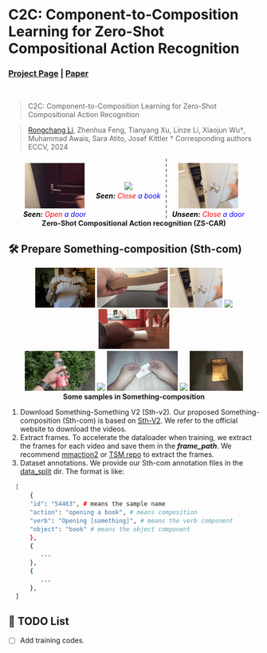 # C2C: Component-to-Composition Learning for Zero-Shot Compositional Action Recognition
### [Project Page](xxx) | [Paper](xxx)
<br/>

> C2C: Component-to-Composition Learning for Zero-Shot Compositional Action Recognition

> [Rongchang Li](https://rongchangli.github.io/), Zhenhua Feng, Tianyang Xu, Linze Li, Xiaojun Wu†, Muhammad Awais, Sara Atito, Josef Kittler
> † Corresponding authors                    
> ECCV, 2024
                                                                 
[//]: # (&#40;For displaying sample GIFs&#41;)
<div align="center" style="display: flex; justify-content: center; align-items: center;">
  <div style="margin: 10px;margin-bottom: 1px">
    <img src="samples/open_door.gif" width="120" />
    <br />
    <i>
      <span style="color: black"><strong>Seen:</strong></span> 
      <span style="color: red;">Open</span> 
      <span style="color: blue;">a door</span>
    </i>
  </div>
  <div style="margin: 10px;margin-bottom: 1px">
    <img src="samples/close_book.gif" width="120" />
    <br />
    <i>
      <span style="color: black"><strong>Seen:</strong></span> 
      <span style="color: red;">Close</span> 
      <span style="color: blue;">a book</span>
    </i>
  </div>
  <div style="height: 120px; width: 1px; border-left: 2px dashed gray; margin: 0 0px;"></div>

  <div style="margin: 10px;margin-bottom: 1px">
    <img src="samples/close_door.gif" width="120" />
    <br />
    <i>
      <span style="color: black"><strong>Unseen:</strong></span> 
      <span style="color: red;">Close</span> 
      <span style="color: blue;">a door</span>
    </i>
  </div>
</div>
<div align="center",style="margin-bottom: 1px;margin-top: 1px;">
  <strong>Zero-Shot Compositional Action recognition (ZS-CAR)</strong>
</div>



## 🛠️ Prepare Something-composition (Sth-com)
<p align="middle" style="margin-bottom: 0.5px;">
  <img src="samples/bend_spoon.gif" height="80" /> 
  <img src="samples/bend_book.gif" height="80" /> 
  <img src="samples/close_door.gif" height="80" /> 
  <img src="samples/close_book.gif" height="80" />
  <img src="samples/twist_obj.gif" height="80" /> 
</p>
<p align="middle" style="margin-bottom: 0.5px;margin-top: 0.5px;">
  <img src="samples/squeeze_bottle.gif" height="80" />
  <img src="samples/squeeze_pillow.gif" height="80" /> 
  <img src="samples/tear_card.gif" height="80" /> 
  <img src="samples/tear_leaf.gif" height="80" />
  <img src="samples/open_wallet.gif" height="80" />
</p>
<p align="center" style="margin-top: 0.5px;">
  <strong>Some samples in Something-composition</strong>
</p>

1. Download Something-Something V2 (Sth-v2). Our proposed Something-composition (Sth-com) is based on [Sth-V2](https://developer.qualcomm.com/software/ai-datasets/something-something).
We refer to the official website to download the videos.
2. Extract frames. To accelerate the dataloader when training, we extract the frames for each video and save them in the _**frame_path**_. We recommend [mmaction2](https://github.com/open-mmlab/mmaction2) or [TSM repo](https://github.com/mit-han-lab/temporal-shift-module/blob/master/tools/vid2img_sthv2.py) to extract the frames.
3. Dataset annotations. We provide our Sth-com annotation files in the [data_split](data_split/generalized) dir. The format is like:
  ```bash
    [
        {
        "id": "54463", # means the sample name
        "action": "opening a book", # means composition
        "verb": "Opening [something]", # means the verb component
        "object": "book" # means the object component
        },
        {
           ...
        },
        {
           ...
        },
    ]
  ```

## 📝 TODO List
- [ ] Add training codes.
